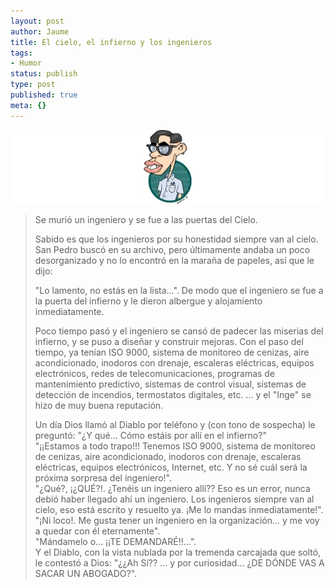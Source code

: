 ```yaml
---
layout: post
author: Jaume
title: El cielo, el infierno y los ingenieros
tags:
- Humor
status: publish
type: post
published: true
meta: {}
---
```

<img src="../images_posts/nerd.jpg" alt="Nerd" class="alignright" />

>Se murió un ingeniero y se fue a las puertas del Cielo.  
>
>Sabido es que los ingenieros por su honestidad siempre van al cielo. San Pedro buscó en su archivo, pero últimamente andaba un poco desorganizado y no lo encontró en la maraña de papeles, así que le dijo:  
>
>"Lo lamento, no estás en la lista...".
>De modo que el ingeniero se fue a la puerta del infierno y le dieron albergue y alojamiento inmediatamente.  
>
>Poco tiempo pasó y el ingeniero se cansó de padecer las miserias del infierno, y se puso a diseñar y construir mejoras. Con el paso del tiempo, ya tenían ISO 9000, sistema de monitoreo de cenizas, aire acondicionado, inodoros con drenaje, escaleras eléctricas, equipos electrónicos, redes de telecomunicaciones, programas de mantenimiento predictivo, sistemas de control visual, sistemas de detección de incendios, termostatos digitales, etc. ... y el "Inge" se hizo de muy buena reputación.  
>
>Un día Dios llamó al Diablo por teléfono y (con tono de sospecha) le preguntó: "¿Y qué... Cómo estáis por allí en el infierno?"  
>"¡¡Estamos a todo trapo!!! Tenemos ISO 9000, sistema de monitoreo de cenizas, aire acondicionado, inodoros con drenaje, escaleras eléctricas, equipos electrónicos, Internet, etc. Y no sé cuál será la próxima sorpresa del ingeniero!".  
>"¿Qué?, ¡¿QUÉ?!. ¿Tenéis un ingeniero allí?? Eso es un error, nunca debió haber llegado ahí un ingeniero. Los ingenieros siempre van al cielo, eso está escrito y resuelto ya. ¡Me lo mandas inmediatamente!".  
>"¡Ni loco!. Me gusta tener un ingeniero en la organización... y me voy a quedar con él eternamente".  
>"Mándamelo o... ¡¡TE DEMANDARÉ!!...".  
>Y el Diablo, con la vista nublada por la tremenda carcajada que soltó, le contestó a Dios: 
>"¿¿Ah Sí?? ... y por curiosidad... ¿DE DÓNDE VAS A SACAR UN ABOGADO?".